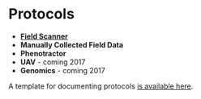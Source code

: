 # Protocols


- **[Field Scanner](/user/protocols-Field-Scanner.md)**
- **Manually Collected Field Data**
- **Phenotractor**
- **UAV** - coming 2017
- **Genomics** - coming 2017

A template for documenting protocols [is available here](//user/protocols-UAV.md).





